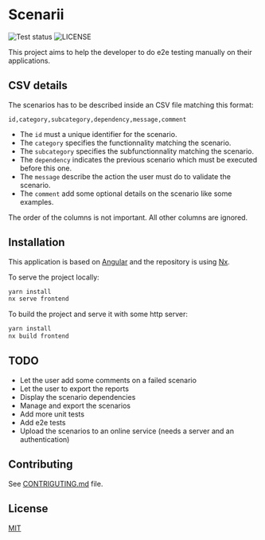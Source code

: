 # Scenarii

![Test status](https://github.com/vtabary/scenarii/workflows/Test/badge.svg)
![LICENSE](https://img.shields.io/github/license/vtabary/scenarii)

This project aims to help the developer to do e2e testing manually on their applications.

## CSV details

The scenarios has to be described inside an CSV file matching this format:

```csv
id,category,subcategory,dependency,message,comment
```

- The `id` must a unique identifier for the scenario.
- The `category` specifies the functionnality matching the scenario.
- The `subcategory` specifies the subfunctionnality matching the scenario.
- The `dependency` indicates the previous scenario which must be executed before this one.
- The `message` describe the action the user must do to validate the scenario.
- The `comment` add some optional details on the scenario like some examples.

The order of the columns is not important. All other columns are ignored.

## Installation

This application is based on [Angular](https://angular.io) and the repository is using [Nx](https://nx.dev/).

To serve the project locally:

```bash
yarn install
nx serve frontend
```

To build the project and serve it with some http server:

```bash
yarn install
nx build frontend
```

## TODO

- Let the user add some comments on a failed scenario
- Let the user to export the reports
- Display the scenario dependencies
- Manage and export the scenarios
- Add more unit tests
- Add e2e tests
- Upload the scenarios to an online service (needs a server and an authentication)

## Contributing

See [CONTRIGUTING.md](./CONTRIGUTING.md) file.

## License

[MIT](./LICENSE)
